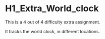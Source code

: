 # H1_Extra_World_clock

This is a 4 out of 4 difficulty extra assignment.

It tracks the world clock, in different locations.
